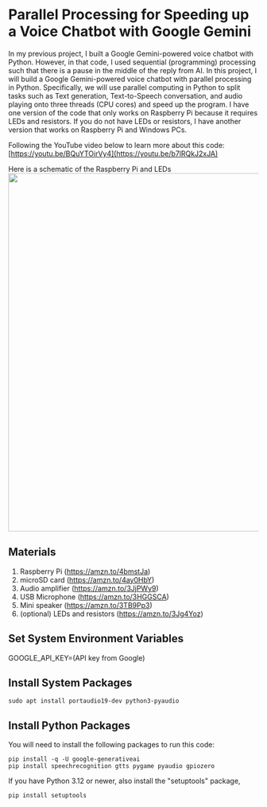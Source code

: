 # Parallel Processing for Speeding up a Voice Chatbot with Google Gemini

In my previous project, I built a Google Gemini-powered voice chatbot with Python. However, in that code, I used sequential (programming) processing such that there is a pause in the middle of the reply from AI. In this project, I will build a Google Gemini-powered voice chatbot with parallel processing in Python. Specifically, we will use parallel computing in Python to split tasks such as Text generation, Text-to-Speech conversation, and audio playing onto three threads (CPU cores) and speed up the program. I have one version of the code that only works on Raspberry Pi because it requires LEDs and resistors. If you do not have LEDs or resistors, I have another version that works on Raspberry Pi and Windows PCs.   

Following the YouTube video below to learn more about this code:     
[https://youtu.be/BQuYTOirVy4](https://youtu.be/b7lRQkJ2xJA)

Here is a schematic of the Raspberry Pi and LEDs    
<img src="https://github.com/techmakerai/Google-Gemini-Voice-Chatbot-on-Raspberry-Pi/blob/main/PaspberryPiSchematic.jpg" width="720"/>

## Materials 

1. Raspberry Pi (https://amzn.to/4bmstJa)
2. microSD card (https://amzn.to/4ay0HbY)
2. Audio amplifier (https://amzn.to/3JjPWy9)
3. USB Microphone (https://amzn.to/3HGGSCA) 
4. Mini speaker (https://amzn.to/3TB9Pp3)    
5. (optional) LEDs and resistors (https://amzn.to/3Jg4Yoz)     

## Set System Environment Variables 

GOOGLE_API_KEY=(API key from Google)   

## Install System Packages 
```console
sudo apt install portaudio19-dev python3-pyaudio
```

## Install Python Packages 
You will need to install the following packages to run this code: 

```console
pip install -q -U google-generativeai
pip install speechrecognition gtts pygame pyaudio gpiozero
```
   
If you have Python 3.12 or newer, also install the "setuptools" package,       

```console
pip install setuptools
```    


